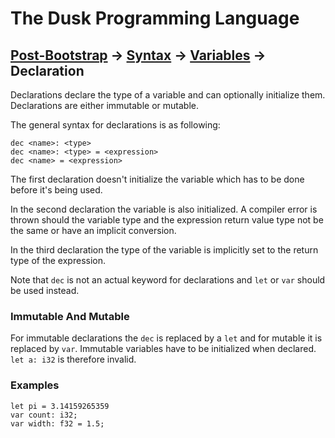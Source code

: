 # The Dusk Programming Language

## [Post-Bootstrap](../../README.md) -> [Syntax](../README.md) -> [Variables](README.md) -> Declaration

Declarations declare the type of a variable and can optionally initialize them. Declarations are either immutable or mutable.

The general syntax for declarations is as following:

```
dec <name>: <type>
dec <name>: <type> = <expression>
dec <name> = <expression>
```
The first declaration doesn't initialize the variable which has to be done before it's being used.

In the second declaration the variable is also initialized. A compiler error is thrown should the variable type and the expression return value type not be the same or have an implicit conversion.

In the third declaration the type of the variable is implicitly set to the return type of the expression.

Note that ``dec`` is not an actual keyword for declarations and ``let`` or ``var`` should be used instead.

### Immutable And Mutable

For immutable declarations the ``dec`` is replaced by a ``let`` and for mutable it is replaced by ``var``. Immutable variables have to be initialized when declared. ``let a: i32`` is therefore invalid.

### Examples

```
let pi = 3.14159265359
var count: i32;
var width: f32 = 1.5;
```
